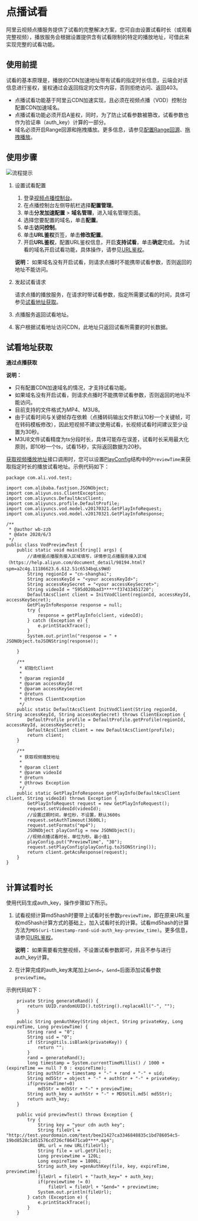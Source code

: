 # 点播试看

阿里云视频点播服务提供了试看的完整解决方案，您可自由设置试看时长（或观看完整视频），播放服务会根据设置提供含有试看限制的特定的播放地址，可借此来实现完整的试看功能。

## 使用前提

试看的基本原理是，播放的CDN加速地址带有试看的指定时长信息，云端会对该信息进行鉴权，鉴权通过会返回指定的文件内容，否则拒绝访问、返回403。

-   点播试看功能基于阿里云CDN加速实现，且必须在视频点播（VOD）控制台配置CDN加速域名。
-   点播试看功能必须开启A鉴权，同时，为了防止试看参数被篡改，试看参数也作为验证串（auth\_key）计算的一部分。
-   域名必须开启Range回源和拖拽播放。更多信息，请参见[配置Range回源](/intl.zh-CN/控制台指南/域名管理/视频相关/配置Range回源.md)、[拖拽播放](/intl.zh-CN/控制台指南/域名管理/视频相关/拖拽播放.md)。

## 使用步骤

![流程提示](https://static-aliyun-doc.oss-accelerate.aliyuncs.com/assets/img/zh-CN/0891726061/p185004.png)

1.  设置试看配置

    1.  登录[视频点播控制台](https://vod.console.aliyun.com/)。
    2.  在点播控制台左侧导航栏选择**配置管理**。
    3.  单击**分发加速配置** \> **域名管理**，进入域名管理页面。
    4.  选择您要配置的域名，单击**配置**。
    5.  单击**访问控制**。
    6.  单击**URL鉴权**页签，单击**修改配置**。
    7.  开启**URL鉴权**，配置URL鉴权信息，开启**支持试看**，单击**确定**完成。
    为试看的域名开启试看功能，具体操作，请参见[URL鉴权](/intl.zh-CN/控制台指南/域名管理/访问控制/URL鉴权.md)。

    **说明：** 如果域名没有开启试看，则请求点播时不能携带试看参数，否则返回的地址不能访问。

2.  发起试看请求

    请求点播的播放服务，在请求时带试看参数，指定所需要试看的时间，具体可参见[试看地址获取](#section_986_kf2_9ry)。

3.  点播服务返回试看地址。
4.  客户根据试看地址访问CDN，此地址只返回试看所需要的时长数据。

## 试看地址获取

**通过点播获取**

**说明：**

-   只有配置CDN加速域名的情况，才支持试看功能。
-   如果域名没有开启试看，则请求点播时不能携带试看参数，否则返回的地址不能访问。
-   目前支持的文件格式为MP4、M3U8。
-   由于试看时间与关键帧存在依赖（点播转码输出文件默认10秒一个关键帧，可在转码模板修改），因此短视频不建议使用试看，长视频试看时间建议至少设置为30秒。
-   M3U8文件试看精度为ts分段时长，具体可能存在误差，试看时长采用最大化原则，即10秒一个ts，试看15秒，实际返回数据为20秒。

[获取视频播放地址](/intl.zh-CN/服务端API/音视频播放/获取视频播放地址.md)接口调用时，您可以设置[PlayConfig](/intl.zh-CN/服务端API/附录/请求参数说明.md)结构中的`PreviewTime`来获取指定时长的播放试看地址。示例代码如下：

```
package com.ali.vod.test;

import com.alibaba.fastjson.JSONObject;
import com.aliyun.oss.ClientException;
import com.aliyuncs.DefaultAcsClient;
import com.aliyuncs.profile.DefaultProfile;
import com.aliyuncs.vod.model.v20170321.GetPlayInfoRequest;
import com.aliyuncs.vod.model.v20170321.GetPlayInfoResponse;

/**
 * @author wb-zzb
 * @date 2020/6/3
 */
public class VodPreviewTest {
    public static void main(String[] args) {
        //请根据点播服务接入区域填写，详情参见点播服务接入区域（https://help.aliyun.com/document_detail/98194.html?spm=a2c4g.11186623.6.612.51c6534bqLs9Wd）
        String regionId = "cn-shanghai";
        String accessKeyId = "<your accessKeyId>";
        String accessKeySecret = "<your accessKeySecret>";
        String videoId = "595d020bad3*****f37433451720";
        DefaultAcsClient client = InitVodClient(regionId, accessKeyId, accessKeySecret);
        GetPlayInfoResponse response = null;
        try {
            response = getPlayInfo(client, videoId);
        } catch (Exception e) {
            e.printStackTrace();
        }
        System.out.println("response = " + JSONObject.toJSONString(response));

    }

    /**
     * 初始化Client
     *
     * @param regionId
     * @param accessKeyId
     * @param accessKeySecret
     * @return
     * @throws ClientException
     */
    public static DefaultAcsClient InitVodClient(String regionId, String accessKeyId, String accessKeySecret) throws ClientException {
        DefaultProfile profile = DefaultProfile.getProfile(regionId, accessKeyId, accessKeySecret);
        DefaultAcsClient client = new DefaultAcsClient(profile);
        return client;
    }

    /**
     * 获取视频播放地址
     *
     * @param client
     * @param videoId
     * @return
     * @throws Exception
     */
    public static GetPlayInfoResponse getPlayInfo(DefaultAcsClient client, String videoId) throws Exception {
        GetPlayInfoRequest request = new GetPlayInfoRequest();
        request.setVideoId(videoId);
        //设置过期时间，单位秒，不设置，默认3600s
        request.setAuthTimeout(3600L);
        request.setFormats("mp4");
        JSONObject playConfig = new JSONObject();
        //视频点播试看时长，单位为秒。最小值1
        playConfig.put("PreviewTime", "30");
        request.setPlayConfig(playConfig.toJSONString());
        return client.getAcsResponse(request);
    }
}
                
```

## 计算试看时长

使用代码生成auth\_key，操作步骤如下所示。

1.  试看视频计算md5hash时要带上试看时长参数`previewTime`，即在原来URL鉴权md5hash计算方式的基础上，加入试看时长的计算。试看md5hash的计算方法为`MD5(uri-timestamp-rand-uid-auth_key-preview_time)`。更多信息，请参见[URL鉴权](/intl.zh-CN/开发指南/视频安全/URL鉴权.md)。

    **说明：** 如果需要看完整视频，不设置试看参数即可，并且不参与进行auth\_key计算。

2.  在计算完成的auth\_key末尾加上`&end=`，`&end=`后面添加试看参数`previewTime`。

示例代码如下：

```
    private String generateRand() {
        return UUID.randomUUID().toString().replaceAll("-", "");
    }

    public String genAuthKey(String object, String privateKey, Long expireTime, Long previewTime) {
        String rand = "0";
        String uid = "0";
        if (StringUtils.isBlank(privateKey)) {
            return "";
        }
        rand = generateRand();
        long timestamp = System.currentTimeMillis() / 1000 + (expireTime == null ? 0 : expireTime);
        String authStr = timestamp + "-" + rand + "-" + uid;
        String md5Str = object + "-" + authStr + "-" + privateKey;
        if(previewTime!=0)
            md5Str = md5Str + "-" + previewTime;
        String auth_key = authStr + "-" + MD5Util.md5( md5Str);
        return auth_key;
    }

    public void previewTest() throws Exception {
        try {
            String key = "your cdn auth key";
            String fileUrl = "http://test.yourdomain.com/test/bee21427ca3346848835c1bd786054c5-19bd8528c1d51576cd726cf86471ca0****.mp4";
            URL url = new URL(fileUrl);
            String file = url.getFile();
            Long previewtime = 120L;
            Long expireTime = 1800L;
            String auth_key =genAuthKey(file, key, expireTime, previewtime);
            fileUrl = fileUrl + "?auth_key=" + auth_key;
            if(previewtime != 0)
                fileUrl = fileUrl + "&end=" + previewtime;
            System.out.println(fileUrl);
        } catch (Exception e) {
            e.printStackTrace();
        }
    }
            
```

